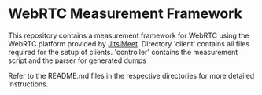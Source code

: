 # WebRTC Measurement Framework

This repository contains a measurement framework for WebRTC using the WebRTC platform provided by [JitsiMeet](https://meet.jit.si/).
DIrectory 'client' contains all files required for the setup of clients.
'controller' contains the measurement script and the parser for generated dumps

Refer to the README.md files in the respective directories for more detailed instructions.
